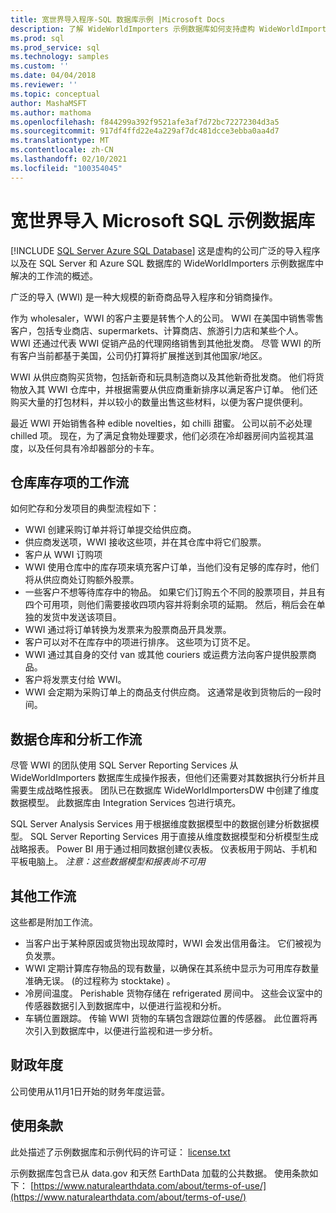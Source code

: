 ```yaml
---
title: 宽世界导入程序-SQL 数据库示例 |Microsoft Docs
description: 了解 WideWorldImporters 示例数据库如何支持虚构 WideWorldImporters 公司的工作流。
ms.prod: sql
ms.prod_service: sql
ms.technology: samples
ms.custom: ''
ms.date: 04/04/2018
ms.reviewer: ''
ms.topic: conceptual
author: MashaMSFT
ms.author: mathoma
ms.openlocfilehash: f844299a392f9521afe3af7d72bc72272304d3a5
ms.sourcegitcommit: 917df4ffd22e4a229af7dc481dcce3ebba0aa4d7
ms.translationtype: MT
ms.contentlocale: zh-CN
ms.lasthandoff: 02/10/2021
ms.locfileid: "100354045"
---
```

# <a name="wide-world-importers-sample-databases-for-microsoft-sql"></a>宽世界导入 Microsoft SQL 示例数据库
[!INCLUDE [SQL Server Azure SQL Database](../includes/applies-to-version/sql-asdb.md)]
这是虚构的公司广泛的导入程序以及在 SQL Server 和 Azure SQL 数据库的 WideWorldImporters 示例数据库中解决的工作流的概述。  

广泛的导入 (WWI) 是一种大规模的新奇商品导入程序和分销商操作。

作为 wholesaler，WWI 的客户主要是转售个人的公司。 WWI 在美国中销售零售客户，包括专业商店、supermarkets、计算商店、旅游引力店和某些个人。 WWI 还通过代表 WWI 促销产品的代理网络销售到其他批发商。 尽管 WWI 的所有客户当前都基于美国，公司仍打算将扩展推送到其他国家/地区。

WWI 从供应商购买货物，包括新奇和玩具制造商以及其他新奇批发商。 他们将货物放入其 WWI 仓库中，并根据需要从供应商重新排序以满足客户订单。 他们还购买大量的打包材料，并以较小的数量出售这些材料，以便为客户提供便利。

最近 WWI 开始销售各种 edible novelties，如 chilli 甜蜜。  公司以前不必处理 chilled 项。 现在，为了满足食物处理要求，他们必须在冷却器房间内监视其温度，以及任何具有冷却器部分的卡车。

## <a name="workflow-for-warehouse-stock-items"></a>仓库库存项的工作流

如何贮存和分发项目的典型流程如下：
- WWI 创建采购订单并将订单提交给供应商。
- 供应商发送项，WWI 接收这些项，并在其仓库中将它们股票。
- 客户从 WWI 订购项
- WWI 使用仓库中的库存项来填充客户订单，当他们没有足够的库存时，他们将从供应商处订购额外股票。
- 一些客户不想等待库存中的物品。 如果它们订购五个不同的股票项目，并且有四个可用项，则他们需要接收四项内容并将剩余项的延期。 然后，稍后会在单独的发货中发送该项目。
- WWI 通过将订单转换为发票来为股票商品开具发票。
- 客户可以对不在库存中的项进行排序。 这些项为订货不足。
- WWI 通过其自身的交付 van 或其他 couriers 或运费方法向客户提供股票商品。
- 客户将发票支付给 WWI。
- WWI 会定期为采购订单上的商品支付供应商。 这通常是收到货物后的一段时间。

## <a name="data-warehouse-and-analysis-workflow"></a>数据仓库和分析工作流

尽管 WWI 的团队使用 SQL Server Reporting Services 从 WideWorldImporters 数据库生成操作报表，但他们还需要对其数据执行分析并且需要生成战略性报表。 团队已在数据库 WideWorldImportersDW 中创建了维度数据模型。 此数据库由 Integration Services 包进行填充。

SQL Server Analysis Services 用于根据维度数据模型中的数据创建分析数据模型。 SQL Server Reporting Services 用于直接从维度数据模型和分析模型生成战略报表。 Power BI 用于通过相同数据创建仪表板。 仪表板用于网站、手机和平板电脑上。 *注意：这些数据模型和报表尚不可用*

## <a name="additional-workflows"></a>其他工作流

这些都是附加工作流。
- 当客户出于某种原因或货物出现故障时，WWI 会发出信用备注。 它们被视为负发票。
- WWI 定期计算库存物品的现有数量，以确保在其系统中显示为可用库存数量准确无误。  (的过程称为 stocktake) 。
- 冷房间温度。 Perishable 货物存储在 refrigerated 房间中。 这些会议室中的传感器数据引入到数据库中，以便进行监视和分析。
- 车辆位置跟踪。 传输 WWI 货物的车辆包含跟踪位置的传感器。 此位置将再次引入到数据库中，以便进行监视和进一步分析。

## <a name="fiscal-year"></a>财政年度

公司使用从11月1日开始的财务年度运营。

## <a name="terms-of-use"></a>使用条款

此处描述了示例数据库和示例代码的许可证： [license.txt](https://github.com/Microsoft/sql-server-samples/blob/master/license.txt)

示例数据库包含已从 data.gov 和天然 EarthData 加载的公共数据。 使用条款如下： [https://www.naturalearthdata.com/about/terms-of-use/](https://www.naturalearthdata.com/about/terms-of-use/)
